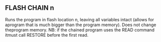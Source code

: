 ## FLASH CHAIN n

Runs the program in flash location n, leaving all variables intact (allows for aprogram that is much bigger than the program memory). Does not change theprogram memory. NB: if the chained program uses the READ command itmust call RESTORE before the first read.
